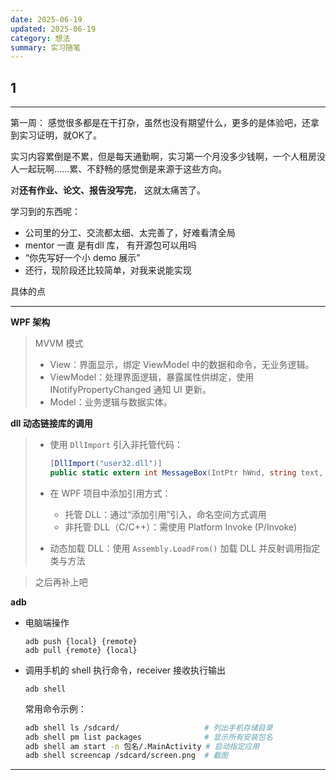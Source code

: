 ```yaml
---
date: 2025-06-19
updated: 2025-06-19
category: 想法
summary: 实习随笔
---
```


## 1

---



第一周： 感觉很多都是在干打杂，虽然也没有期望什么，更多的是体验吧，还拿到实习证明，就OK了。

实习内容累倒是不累，但是每天通勤啊，实习第一个月没多少钱啊，一个人租房没人一起玩啊……累、不舒畅的感觉倒是来源于这些方向。

对**还有作业、论文、报告没写完**， 这就太痛苦了。



学习到的东西呢：

- 公司里的分工、交流都太细、太完善了，好难看清全局
- mentor 一直 是有dll 库， 有开源包可以用吗
- “你先写好一个小 demo 展示”
- 还行，现阶段还比较简单，对我来说能实现



具体的点

------

**WPF 架构**

> MVVM 模式
>
> - View：界面显示，绑定 ViewModel 中的数据和命令，无业务逻辑。
> - ViewModel：处理界面逻辑，暴露属性供绑定，使用 INotifyPropertyChanged 通知 UI 更新。
> - Model：业务逻辑与数据实体。

**dll 动态链接库的调用**

> - 使用 `DllImport` 引入非托管代码：
>
>     ```csharp
>     [DllImport("user32.dll")]
>     public static extern int MessageBox(IntPtr hWnd, string text, string caption, int type);
>     ```
>
> - 在 WPF 项目中添加引用方式：
>
>     - 托管 DLL：通过“添加引用”引入，命名空间方式调用
>     - 非托管 DLL（C/C++）：需使用 Platform Invoke (P/Invoke)
>
> - 动态加载 DLL：使用 `Assembly.LoadFrom()` 加载 DLL 并反射调用指定类与方法

> 之后再补上吧

**adb**

- 电脑端操作

    ```text
    adb push {local} {remote}
    adb pull {remote} {local}
    ```

- 调用手机的 shell 执行命令，receiver 接收执行输出

    ```text
    adb shell
    ```

    常用命令示例：

    ```bash
    adb shell ls /sdcard/           		# 列出手机存储目录  
    adb shell pm list packages      		# 显示所有安装包名  
    adb shell am start -n 包名/.MainActivity # 启动指定应用  
    adb shell screencap /sdcard/screen.png  # 截图  
    ```

------

